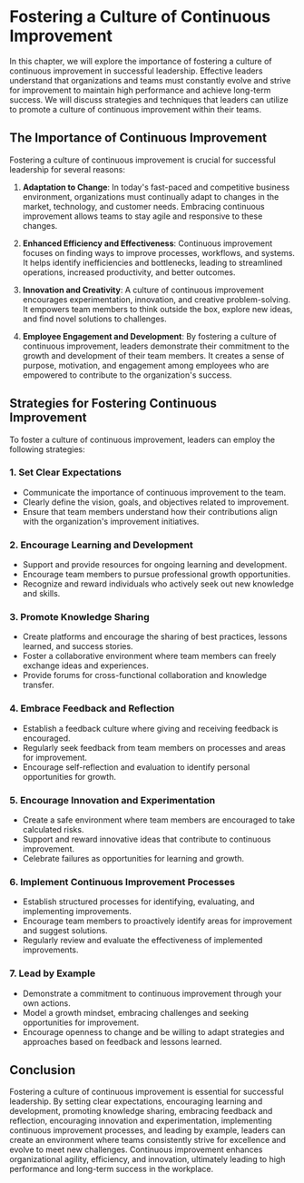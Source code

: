 # Fostering a Culture of Continuous Improvement

In this chapter, we will explore the importance of fostering a culture of continuous improvement in successful leadership. Effective leaders understand that organizations and teams must constantly evolve and strive for improvement to maintain high performance and achieve long-term success. We will discuss strategies and techniques that leaders can utilize to promote a culture of continuous improvement within their teams.

## The Importance of Continuous Improvement

Fostering a culture of continuous improvement is crucial for successful leadership for several reasons:

1. **Adaptation to Change**: In today's fast-paced and competitive business environment, organizations must continually adapt to changes in the market, technology, and customer needs. Embracing continuous improvement allows teams to stay agile and responsive to these changes.
    
2. **Enhanced Efficiency and Effectiveness**: Continuous improvement focuses on finding ways to improve processes, workflows, and systems. It helps identify inefficiencies and bottlenecks, leading to streamlined operations, increased productivity, and better outcomes.
    
3. **Innovation and Creativity**: A culture of continuous improvement encourages experimentation, innovation, and creative problem-solving. It empowers team members to think outside the box, explore new ideas, and find novel solutions to challenges.
    
4. **Employee Engagement and Development**: By fostering a culture of continuous improvement, leaders demonstrate their commitment to the growth and development of their team members. It creates a sense of purpose, motivation, and engagement among employees who are empowered to contribute to the organization's success.
    

## Strategies for Fostering Continuous Improvement

To foster a culture of continuous improvement, leaders can employ the following strategies:

### 1\. Set Clear Expectations

- Communicate the importance of continuous improvement to the team.
- Clearly define the vision, goals, and objectives related to improvement.
- Ensure that team members understand how their contributions align with the organization's improvement initiatives.

### 2\. Encourage Learning and Development

- Support and provide resources for ongoing learning and development.
- Encourage team members to pursue professional growth opportunities.
- Recognize and reward individuals who actively seek out new knowledge and skills.

### 3\. Promote Knowledge Sharing

- Create platforms and encourage the sharing of best practices, lessons learned, and success stories.
- Foster a collaborative environment where team members can freely exchange ideas and experiences.
- Provide forums for cross-functional collaboration and knowledge transfer.

### 4\. Embrace Feedback and Reflection

- Establish a feedback culture where giving and receiving feedback is encouraged.
- Regularly seek feedback from team members on processes and areas for improvement.
- Encourage self-reflection and evaluation to identify personal opportunities for growth.

### 5\. Encourage Innovation and Experimentation

- Create a safe environment where team members are encouraged to take calculated risks.
- Support and reward innovative ideas that contribute to continuous improvement.
- Celebrate failures as opportunities for learning and growth.

### 6\. Implement Continuous Improvement Processes

- Establish structured processes for identifying, evaluating, and implementing improvements.
- Encourage team members to proactively identify areas for improvement and suggest solutions.
- Regularly review and evaluate the effectiveness of implemented improvements.

### 7\. Lead by Example

- Demonstrate a commitment to continuous improvement through your own actions.
- Model a growth mindset, embracing challenges and seeking opportunities for improvement.
- Encourage openness to change and be willing to adapt strategies and approaches based on feedback and lessons learned.

## Conclusion

Fostering a culture of continuous improvement is essential for successful leadership. By setting clear expectations, encouraging learning and development, promoting knowledge sharing, embracing feedback and reflection, encouraging innovation and experimentation, implementing continuous improvement processes, and leading by example, leaders can create an environment where teams consistently strive for excellence and evolve to meet new challenges. Continuous improvement enhances organizational agility, efficiency, and innovation, ultimately leading to high performance and long-term success in the workplace.
